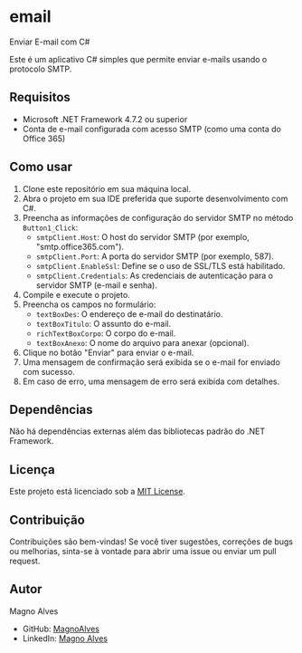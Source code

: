 # email
Enviar E-mail com C#

Este é um aplicativo C# simples que permite enviar e-mails usando o protocolo SMTP.

## Requisitos

- Microsoft .NET Framework 4.7.2 ou superior
- Conta de e-mail configurada com acesso SMTP (como uma conta do Office 365)

## Como usar

1. Clone este repositório em sua máquina local.
2. Abra o projeto em sua IDE preferida que suporte desenvolvimento com C#.
3. Preencha as informações de configuração do servidor SMTP no método `Button1_Click`:
    - `smtpClient.Host`: O host do servidor SMTP (por exemplo, "smtp.office365.com").
    - `smtpClient.Port`: A porta do servidor SMTP (por exemplo, 587).
    - `smtpClient.EnableSsl`: Define se o uso de SSL/TLS está habilitado.
    - `smtpClient.Credentials`: As credenciais de autenticação para o servidor SMTP (e-mail e senha).
4. Compile e execute o projeto.
5. Preencha os campos no formulário:
    - `textBoxDes`: O endereço de e-mail do destinatário.
    - `textBoxTitulo`: O assunto do e-mail.
    - `richTextBoxCorpo`: O corpo do e-mail.
    - `textBoxAnexo`: O nome do arquivo para anexar (opcional).
6. Clique no botão "Enviar" para enviar o e-mail.
7. Uma mensagem de confirmação será exibida se o e-mail for enviado com sucesso.
8. Em caso de erro, uma mensagem de erro será exibida com detalhes.

## Dependências

Não há dependências externas além das bibliotecas padrão do .NET Framework.

## Licença

Este projeto está licenciado sob a [MIT License](LICENSE).

## Contribuição

Contribuições são bem-vindas! Se você tiver sugestões, correções de bugs ou melhorias, sinta-se à vontade para abrir uma issue ou enviar um pull request.

## Autor

Magno Alves

- GitHub: [MagnoAlves](https://github.com/MagnoAlves)
- LinkedIn: [Magno Alves](https://www.linkedin.com/in/magno-alves-712b6624b/)


